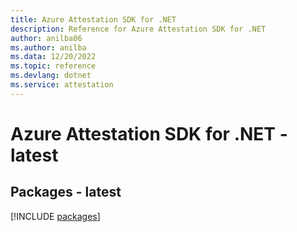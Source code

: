 ```yaml
---
title: Azure Attestation SDK for .NET
description: Reference for Azure Attestation SDK for .NET
author: anilba06
ms.author: anilba
ms.data: 12/20/2022
ms.topic: reference
ms.devlang: dotnet
ms.service: attestation
---
```

# Azure Attestation SDK for .NET - latest
## Packages - latest
[!INCLUDE [packages](attestation-index.md)]